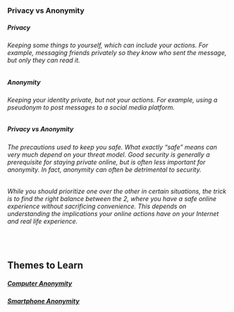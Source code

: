 ### Privacy vs Anonymity

##### Privacy
###### Keeping some things to yourself, which can include your actions. For example, messaging friends privately so they know who sent the message, but only they can read it. 

##### Anonymity
###### Keeping your identity private, but not your actions. For example, using a pseudonym to post messages to a social media platform.

##### Privacy vs Anonymity
###### The precautions used to keep you safe. What exactly “safe” means can very much depend on your threat model. Good security is generally a prerequisite for staying private online, but is often less important for anonymity. In fact, anonymity can often be detrimental to security.
###### While you should prioritize one over the other in certain situations, the trick is to find the right balance between the 2, where you have a safe online experience without sacrificing convenience. This depends on understanding the implications your online actions have on your Internet and real life experience.



<br>



## Themes to Learn

<h5><a href="https://gcab156.github.io/How-to-be-Anonymous/assets/dir/computer">Computer Anonymity</a></h5>
<h5><a href="https://gcab156.github.io/How-to-be-Anonymous/assets/dir/android">Smartphone Anonymity</a></h5>

<p> </p>
<p> </p>
<p> </p>
<p> </p>

<br>

<p> </p>
<p> </p>
<p> </p>
<p> </p>

<br>

<p> </p>
<p> </p>
<p> </p>
<p> </p>

<br>

<p> </p>
<p> </p>
<p> </p>
<p> </p>

<br>

<p> </p>
<p> </p>
<p> </p>
<p> </p>

<br>

<p> </p>
<p> </p>
<p> </p>
<p> </p>

<br>
